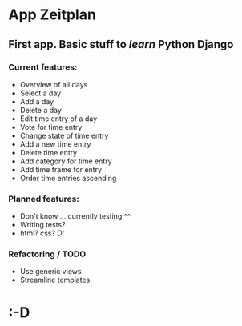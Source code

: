 # App Zeitplan
## First app. Basic stuff to *learn* Python Django 
### Current features:

* Overview of all days
* Select a day
* Add a day
* Delete a day
* Edit time entry of a day
* Vote for time entry
* Change state of time entry
* Add a new time entry
* Delete time entry
* Add category for time entry
* Add time frame for entry
* Order time entries ascending

### Planned features:

* Don't know ... currently testing ^^
* Writing tests?
* html? css? D: 

### Refactoring / TODO

* Use generic views
* Streamline templates

# :-D
